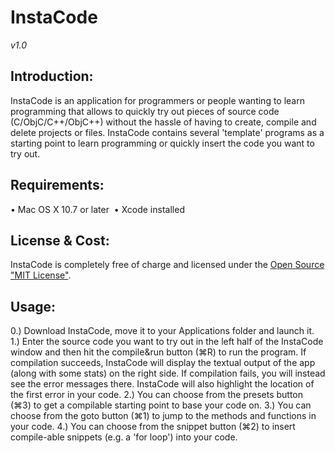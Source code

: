 
# InstaCode
*v1.0*

## Introduction:
InstaCode is an application for programmers or people wanting to learn programming that allows to quickly try out pieces of source code (C/ObjC/C++/ObjC++) without the hassle of having to create, compile and delete projects or files. InstaCode contains several 'template' programs as a starting point to learn programming or quickly insert the code you want to try out.

## Requirements:
• Mac OS X 10.7 or later 
• Xcode installed 

## License &amp; Cost:
InstaCode is completely free of charge and licensed under the [Open Source "MIT License"][1].

## Usage:
0.) Download InstaCode, move it to your Applications folder and launch it.
1.) Enter the source code you want to try out in the left half of the InstaCode window and then hit the compile&amp;run button (⌘R) to run the program. If compilation succeeds, InstaCode will display the textual output of the app (along with some stats) on the right side. If compilation fails, you will instead see the error messages there. InstaCode will also highlight the location of the first error in your code.
2.) You can choose from the presets button (⌘3) to get a compilable starting point to base your code on.
3.) You can choose from the goto button (⌘1) to jump to the methods and functions in your code.
4.) You can choose from the snippet button (⌘2) to insert compile-able snippets (e.g. a 'for loop') into your code.


[1]: https://opensource.org/licenses/mit-license.php
